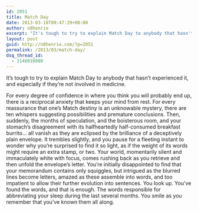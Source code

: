 ```yaml
---
id: 2051
title: Match Day
date: 2013-03-18T00:47:29+00:00
author: n8henrie
excerpt: "It's tough to try to explain Match Day to anybody that hasn't experienced it, and especially if they're involved in medicine."
layout: post
guid: http://n8henrie.com/?p=2051
permalink: /2013/03/match-day/
dsq_thread_id:
  - 1146018080
---
```

It&#8217;s tough to try to explain Match Day to anybody that hasn&#8217;t experienced it, and especially if they&#8217;re not involved in medicine. <!--more-->

For every degree of confidence in where you think you will probably end up, there is a reciprocal anxiety that keeps your mind from rest. For every reassurance that one&#8217;s Match destiny is an unknowable mystery, there are ten whispers suggesting possibilities and premature conclusions. Then, suddenly, the months of speculation, and the boisterous room, and your stomach&#8217;s disagreement with its halfheartedly half-consumed breakfast burrito&#8230; all vanish as they are eclipsed by the brilliance of a deceptively plain envelope. It trembles slightly, and you pause for a fleeting instant to wonder why you&#8217;re surprised to find it so light, as if the weight of its words might require an extra stamp, or two. Your world, momentarily silent and immaculately white with focus, comes rushing back as you retrieve and then unfold the envelope&#8217;s letter. You&#8217;re initially disappointed to find that your memorandum contains only squiggles, but intrigued as the blurred lines become letters, amazed as these assemble into words, and too impatient to allow their further evolution into sentences. You look up. You&#8217;ve found the words, and that is enough. The words responsible for abbreviating your sleep during the last several months. You smile as you remember that you&#8217;ve known them all along.